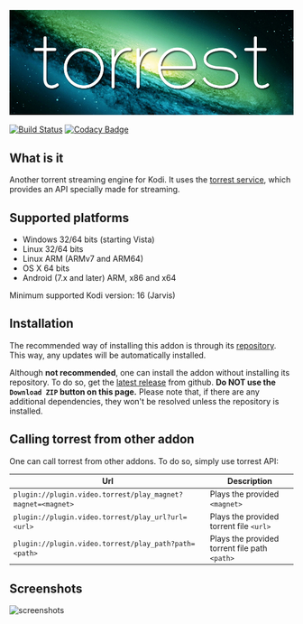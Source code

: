 ![](resources/images/torrest_banner.png)

[![Build Status](https://github.com/i96751414/plugin.video.torrest/workflows/build/badge.svg)](https://github.com/i96751414/plugin.video.torrest/actions?query=workflow%3Abuild)
[![Codacy Badge](https://app.codacy.com/project/badge/Grade/02d656339d9e4d8fb3ced0211c34c9b4)](https://www.codacy.com/gh/i96751414/plugin.video.torrest/dashboard?utm_source=github.com&amp;utm_medium=referral&amp;utm_content=i96751414/plugin.video.torrest&amp;utm_campaign=Badge_Grade)

## What is it

Another torrent streaming engine for Kodi. It uses the [torrest service](https://github.com/i96751414/torrest-cpp), which
provides an API specially made for streaming.

## Supported platforms

-   Windows 32/64 bits (starting Vista)
-   Linux 32/64 bits
-   Linux ARM (ARMv7 and ARM64)
-   OS X 64 bits
-   Android (7.x and later) ARM, x86 and x64

Minimum supported Kodi version: 16 (Jarvis)

## Installation

The recommended way of installing this addon is through its [repository](https://github.com/i96751414/repository.github#installation).
This way, any updates will be automatically installed.

Although **not recommended**, one can install the addon without installing its repository. To do so, get the
[latest release](https://github.com/i96751414/plugin.video.torrest/releases/latest) from github.
**Do NOT use the `Download ZIP` button on this page.** Please note that, if there are any additional dependencies, they
won't be resolved unless the repository is installed.

## Calling torrest from other addon

One can call torrest from other addons. To do so, simply use torrest API:

| Url                                                         | Description                                   |
|-------------------------------------------------------------|-----------------------------------------------|
| `plugin://plugin.video.torrest/play_magnet?magnet=<magnet>` | Plays the provided `<magnet>`                 |
| `plugin://plugin.video.torrest/play_url?url=<url>`          | Plays the provided torrent file `<url>`       |
| `plugin://plugin.video.torrest/play_path?path=<path>`       | Plays the provided torrent file path `<path>` |

## Screenshots

![screenshots](resources/screenshots/screenshots.gif)

